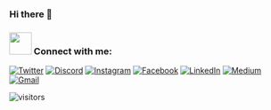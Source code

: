 ### Hi there 👋


### <img src="assets/handshake.gif" width = "40px">&nbsp;Connect with me:
[![Twitter](https://img.shields.io/badge/twitter-%231DA1F2.svg?&style=for-the-badge&logo=twitter&logoColor=white)](https://twitter.com/javascriptking)
[![Discord](https://img.shields.io/badge/discord-%231DA1F2.svg?&style=for-the-badge&logo=discord&logoColor=blue)](https://t.co/iHJt5g5FTZ)
[![Instagram](https://img.shields.io/badge/instagram-003E54.svg?style=for-the-badge&logo=instagram&logoColor=red)](https://www.instagram.com/javascript.kingdom/)
[![Facebook](https://img.shields.io/badge/facebook-003E54.svg?style=for-the-badge&logo=facebook&logoColor=blue)](https://www.facebook.com/javascriptkingdom/)
 [![LinkedIn](https://img.shields.io/badge/linkedin-%230077B5.svg?&style=for-the-badge&logo=linkedin&logoColor=white)](https://www.linkedin.com/company/javascript-kingdom/)
 [<img alt="Medium" src="https://img.shields.io/badge/Medium-%23000000.svg?style=for-the-badge&logo=Medium&logoColor=white"/>](https://medium.com/javascript-kingdom)
[<img alt="Gmail" src="https://img.shields.io/badge/Gmail-D14836?style=for-the-badge&logo=gmail&logoColor=white" />](mailto:javascriptkingdom@gmail.com?subject=From%20GitHub&body=Hi,%20there.%20Found%20you%20on%20GitHub.)


![visitors](https://visitor-badge.laobi.icu/badge?page_id=javascriptkingdom)

<!--
**javascriptkingdom/javascriptkingdom** is a ✨ _special_ ✨ repository because its `README.md` (this file) appears on your GitHub profile.

Here are some ideas to get you started:

- 🔭 I’m currently working on ...
- 🌱 I’m currently learning ...
- 👯 I’m looking to collaborate on ...
- 🤔 I’m looking for help with ...
- 💬 Ask me about ...
- 📫 How to reach me: ...
- 😄 Pronouns: ...
- ⚡ Fun fact: ...
-->
